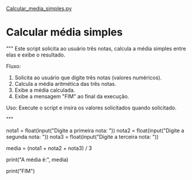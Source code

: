 
[Calcular_media_simples.py](https://github.com/user-attachments/files/22314821/Calcular_media_simples.py)

# Calcular média simples

"""
Este script solicita ao usuário três notas, calcula a média simples entre elas e exibe o resultado.

Fluxo:
1. Solicita ao usuário que digite três notas (valores numéricos).
2. Calcula a média aritmética das três notas.
3. Exibe a média calculada.
4. Exibe a mensagem "FIM" ao final da execução.

Uso:
Execute o script e insira os valores solicitados quando solicitado.


"""

nota1 = float(input("Digite a primeira nota: "))
nota2 = float(input("Digite a segunda nota: "))
nota3 = float(input("Digite a terceira nota: "))

media = (nota1 + nota2 + nota3) / 3

print("A média é:", media)

print("FIM")
